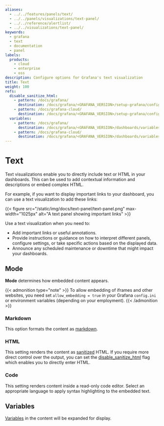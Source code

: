 ```yaml
---
aliases:
  - ../../features/panels/text/
  - ../../panels/visualizations/text-panel/
  - ../../reference/alertlist/
  - ../../visualizations/text-panel/
keywords:
  - grafana
  - text
  - documentation
  - panel
labels:
  products:
    - cloud
    - enterprise
    - oss
description: Configure options for Grafana's text visualization
title: Text
weight: 100
refs:
  disable_sanitize_html:
    - pattern: /docs/grafana/
      destination: /docs/grafana/<GRAFANA_VERSION>/setup-grafana/configure-grafana/#disable_sanitize_html
    - pattern: /docs/grafana-cloud/
      destination: /docs/grafana/<GRAFANA_VERSION>/setup-grafana/configure-grafana/#disable_sanitize_html
  variables:
    - pattern: /docs/grafana/
      destination: /docs/grafana/<GRAFANA_VERSION>/dashboards/variables/variable-syntax/
    - pattern: /docs/grafana-cloud/
      destination: /docs/grafana/<GRAFANA_VERSION>/dashboards/variables/variable-syntax/
---
```


# Text

Text visualizations enable you to directly include text or HTML in your dashboards. This can be used to add contextual information and descriptions or embed complex HTML.

For example, if you want to display important links to your dashboard, you can use a text visualization to add these links:

{{< figure src="/static/img/docs/text-panel/text-panel.png" max-width="1025px" alt="A text panel showing important links" >}}

Use a text visualization when you need to:

- Add important links or useful annotations.
- Provide instructions or guidance on how to interpret different panels, configure settings, or take specific actions based on the displayed data.
- Announce any scheduled maintenance or downtime that might impact your dashboards.

## Mode

**Mode** determines how embedded content appears.

{{< admonition type="note" >}}
To allow embedding of iframes and other websites, you need set `allow_embedding = true` in your Grafana `config.ini` or environment variables (depending on your employment).
{{< /admonition >}}

### Markdown

This option formats the content as [markdown](https://en.wikipedia.org/wiki/Markdown).

### HTML

This setting renders the content as [sanitized](https://github.com/grafana/grafana/blob/main/packages/grafana-data/src/text/sanitize.ts) HTML. If you require more direct control over the output, you can set the
[disable_sanitize_html](ref:disable_sanitize_html) flag which enables you to directly enter HTML.

### Code

This setting renders content inside a read-only code editor. Select an appropriate language to apply syntax highlighting
to the embedded text.

## Variables

[Variables](ref:variables) in the content will be expanded for display.

